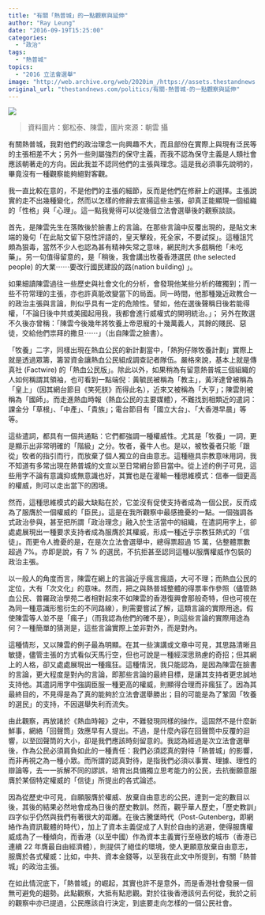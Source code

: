 ```yaml
---
title: "有關「熱普城」的一點觀察與延伸"
author: "Ray Leung"
date: "2016-09-19T15:25:00"
categories:
  - "政治"
tags:
  - "熱普城"
topics:
  - "2016 立法會選舉"
image: "http://web.archive.org/web/2020im_/https://assets.thestandnews.com/media/photos/12829045_655138224625126_8268454950195834009_o_tQ5Ix.png"
original_url: "thestandnews.com/politics/有關-熱普城-的一點觀察與延伸"
---
```

![](http://web.archive.org/web/2020im_/https://assets.thestandnews.com/media/photos/12829045_655138224625126_8268454950195834009_o_tQ5Ix.png)

> 資料圖片：鄭松泰、陳雲，圖片來源：朝雲 攝

有關熱普城，我對他們的政治理念一向興趣不大，而且部份在實際上與現有泛民等的主張相差不大；另外一些則屬強烈的保守主義，而我不認為保守主義是人類社會應該朝著走的方向。因此我並不認同他們的主張與理念。這是我必須事先說明的，畢竟沒有一種觀察能夠絕對客觀。

我一直比較在意的，不是他們的主張的細節，反而是他們在修辭上的選擇。主張說實的走不出幾種變化，然而以怎樣的修辭去宣揚這些主張，卻真正能顯現一個組織的「性格」與「心理」。這一點我覺得可以從幾個立法會選舉後的觀察談談。

首先，是陳雲先生在落敗後於臉書上的言論。在那些言論中反覆出現的，是貼文末端的幾句「在此貼文留下惡性評語的，皇天擊殺，死全家，不要試探」。這種詛咒頗為狠毒，當然不少人也認為甚有精神失常之意味，網民則大多戲稱他「未吃藥」。另一句值得留意的，是「稍後，我會講出牧養香港選民 (the selected people) 的大業⋯⋯要改行國民建設的路(nation building) 」。

如果細讀陳雲過往一些歷史與社會文化的分析，會發現他某些分析的確獨到；而一些不符常理的主張，亦也許真能改變當下的局面。同一時間，他那種幾近政教合一的政治主張與言論，則似乎具有一定的危險性。譬如，他在選後聲稱日後若能得權，「不論日後中共或美國起用我，我都會進行威權式的開明統治。」； 另外在敗選不久後亦曾稱：「陳雲今後幾年將牧養上帝恩寵的十幾萬義人，其餘的賤民、惡徒，交給他們祟拜的撒旦⋯⋯」（出自陳雲之臉書）。

「牧養」二字，同樣出現在熱血公民的新計劃當中，「熱狗仔隊牧養計劃」實際上就是透過眾籌，籌習資金讓熱血公民組成調查記者隊伍。嚴格來說，基本上就是傳真社 (Factwire) 的「熱血公民版」。除此以外，如果稍為有留意熱普城三個組織的人如何稱謂其領袖，也可看到一點端倪：黃毓民被稱為「教主」，黃洋達曾被稱為「皇上」（因其網台節目《笑死朕》而得此名），近來又被稱為「大亨」；陳雲則被稱為「國師」。而走進熱血時報（熱血公民的主要媒體），不難找到相類近的遣詞：課金分「草根」、「中產」、「貴族」；電台節目有「國立大台」、「大香港早晨」等等。

這些遣詞，都具有一個共通點：它們都強調一種權威性。尤其是「牧養」一詞，更是顯示出非常明確的「階級」之分。牧者，養牛人也。是以，被牧養者只能「跟從」牧者的指引而行，而放棄了個人獨立的自由意志。這種極具宗教意味用詞，我不知道有多常出現在熱普城的文宣以至日常網台節目當中。從上述的例子可見，這些用字不論有意識抑或無意識也好，其實也是在灌輸一種思維模式：信奉一個更高的權威，則可以走出當下的困境。

然而，這種思維模式的最大缺點在於，它並沒有促使支持者成為一個公民，反而成為了服膺於一個權威的「臣民」。這是在我所觀察中最感擔憂的一點。一個強調各式政治參與，甚至把所謂「政治理念」融入於生活當中的組織，在遣詞用字上，卻處處展現出一種要求支持者成為服膺於其權威，形成一種近乎宗教狂熱式的「信徒」。而更令人擔憂的是，在是次立法會選舉中，總得票超過 15 萬，佔整體票數超過 7%。亦即是說，有 7 % 的選民，不抗拒甚至認同這種以服膺權威作包裝的政治主張。

以一般人的角度而言，陳雲在網上的言論近乎瘋言瘋語，大可不理；而熱血公民的定位，大有「次文化」的意味。然而，把之與熱普城整體的得票率作參照（儘管熱血公民、普羅政治學苑二者相對起來不如陳雲的香港復興會那般奇特，但也可視在為同一種意識形態衍生的不同路線），則需要嘗試了解，這類言論的實際用途。假使陳雲等人並不是「瘋子」（而我認為他們的確不是），則這些言論的實際用途為何？一種簡單的猜測是，這些言論實際上並非對外，而是對內。

這種情形，又以陳雲的例子最為明顯。在其一些演講或文章中可見，其思路清晰且敏捷，儘管主張的方式看似天馬行空，但也可說是一種經深思熟慮的奇招；但其網上的人格，卻又處處展現出一種瘋狂。這種情況，我只能認為，是因為陳雲在臉書的言論，更大程度是對內的言論，即那些言論的最終目標，是讓其支持者更忠誠地支持他。其遣詞用字中強調臣服一種更高的權威，則顯得合理而非瘋狂了。因為其最終目的，不見得是為了真的能夠於立法會選舉勝出；目的可能是為了鞏固「牧養的選民」的支持，不因選舉失利而流失。

由此觀察，再放諸於《熱血時報》之中，不難發現同樣的操作。這固然不是什麼新鮮事，網絡「回聲筒」效應早有人提出。不過，是什麼內容在回聲筒中反覆的迴響，以至回聲筒的大小，卻是我們應該時刻留意的。我認為經過是次立法會選舉後，作為公民必須肩負如此的一種責任：我們必須認真的對待「熱普城」的影響，而非再視之為一種小眾。而所謂的認真對待，是指我們必須以事實、理據、理性的辯論等，去一一拆解不同的謬誤，培育出具備獨立思考能力的公民，去抗衡願意服膺於某個特定權威的「信徒」所提出的各式論述。

因為從歷史中可見，自願服膺於權威、放棄自由意志的公民，達到一定的數目以後，其後的結果必然地會成為日後的歷史教訓。然而，觀乎華人歷史，「歷史教訓」四字似乎仍然與我們有著很大的距離。在後古騰堡時代（Post-Gutenberg，即網絡作為資訊載體的時代），加上了資本主義促成了人對於自由的逃避，使得服膺權威成為了一種傾向，而香港（以至中國）作為資本主義實行至極致的城市（香港已連續 22 年膺最自由經濟體），則提供了絕佳的環境，使人更願意放棄自由意志，服膺於各式權威：比如，中共、資本金錢等，以至我在此文中所提到，有關「熱普城」的政治主張。

在如此情況底下，「熱普城」的崛起，其實也許不是意外，而是香港社會發展一個無可避免的趨勢。此點觀察，大抵有點悲觀。對於往後香港該何去何從，我於之前的觀察中亦已提過，公民應該自行決定，到底要走向怎樣的一個公民社會。